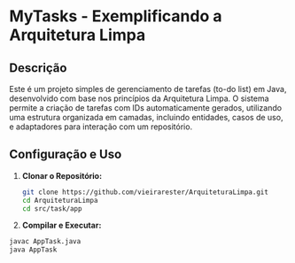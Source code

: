 # MyTasks - Exemplificando a Arquitetura Limpa

## Descrição

Este é um projeto simples de gerenciamento de tarefas (to-do list) em Java, desenvolvido com base nos princípios da Arquitetura Limpa. O sistema permite a criação de tarefas com IDs automaticamente gerados, utilizando uma estrutura organizada em camadas, incluindo entidades, casos de uso, e adaptadores para interação com um repositório.

## Configuração e Uso

1. **Clonar o Repositório:**
   ```bash
   git clone https://github.com/vieirarester/ArquiteturaLimpa.git
   cd ArquiteturaLimpa
   cd src/task/app
   
2. **Compilar e Executar:**
  ```bash
  javac AppTask.java
  java AppTask
